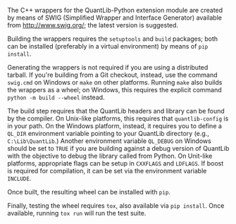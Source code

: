 
The C++ wrappers for the QuantLib-Python extension module are created
by means of SWIG (Simplified Wrapper and Interface Generator)
available from <http://www.swig.org/>; the latest version is suggested.

Building the wrappers requires the `setuptools` and `build` packages;
both can be installed (preferably in a virtual environment) by means
of `pip install`.

Generating the wrappers is not required if you are using a distributed
tarball. If you're building from a Git checkout, instead, use the
command `swig.cmd` on Windows or `make` on other platforms.  Running
`make` also builds the wrappers as a wheel; on Windows, this requires
the explicit command `python -m build --wheel` instead.

The build step requires that the QuantLib headers and library can be
found by the compiler. On Unix-like platforms, this requires that
`quantlib-config` is in your path. On the Windows platform, instead,
it requires you to define a `QL_DIR` environment variable pointing to
your QuantLib directory (e.g., `C:\Lib\QuantLib`.) Another environment
variable `QL_DEBUG` on Windows should be set to `TRUE` if you are building
against a debug version of QuantLib with the objective to
debug the library called from Python. On Unit-like platforms, appropriate flags
can be setup in `CXXFLAGS` and `LDFLAGS`. If boost is required for compilation,
it can be set via the environment variable `INCLUDE`.


Once built, the resulting wheel can be installed with `pip`.

Finally, testing the wheel requires `tox`, also available via
`pip install`.  Once available, running `tox run` will run the
test suite.

